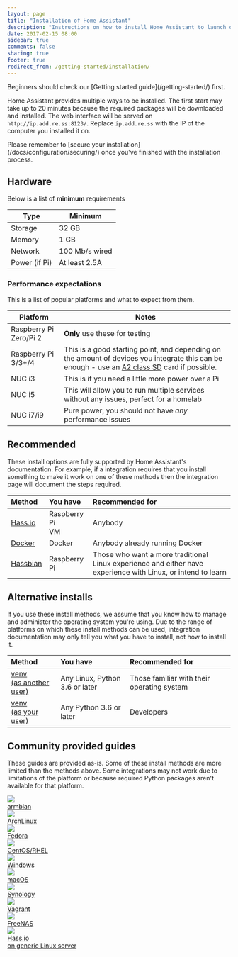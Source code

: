 ```yaml
---
layout: page
title: "Installation of Home Assistant"
description: "Instructions on how to install Home Assistant to launch on start."
date: 2017-02-15 08:00
sidebar: true
comments: false
sharing: true
footer: true
redirect_from: /getting-started/installation/
---
```


<p class='note'>
Beginners should check our [Getting started guide](/getting-started/) first.
</p>

Home Assistant provides multiple ways to be installed. The first start may take up to 20 minutes because the required packages will be downloaded and installed. The web interface will be served on `http://ip.add.re.ss:8123/`. Replace `ip.add.re.ss` with the IP of the computer you installed it on.

<p class='note warning'>
  Please remember to [secure your installation](/docs/configuration/securing/) once you've finished with the installation process.
</p>

## Hardware

Below is a list of **minimum** requirements

Type | Minimum
-- | --
Storage | 32 GB
Memory | 1 GB
Network | 100 Mb/s wired
Power (if Pi) | At least 2.5A

### Performance expectations

This is a list of popular platforms and what to expect from them.

Platform | Notes
-- | --
Raspberry Pi Zero/Pi 2 | **Only** use these for testing
Raspberry Pi 3/3+/4 | This is a good starting point, and depending on the amount of devices you integrate this can be enough - use an [A2 class SD](https://amzn.to/2X0Z2di) card if possible.
NUC i3 | This is if you need a little more power over a Pi
NUC i5 | This will allow you to run multiple services without any issues, perfect for a homelab
NUC i7/i9 | Pure power, you should not have *any* performance issues

## Recommended

These install options are fully supported by Home Assistant's documentation. For example, if a integration requires that you install something to make it work on one of these methods then the integration page will document the steps required.

**Method**|**You have**|**Recommended for**
:-----|:-----|:-----
[Hass.io](/hassio/installation/)|Raspberry Pi<br>VM|Anybody
[Docker](/docs/installation/docker/)|Docker|Anybody already running Docker
[Hassbian](/docs/hassbian/installation/)|Raspberry Pi|Those who want a more traditional Linux experience and either have experience with Linux, or intend to learn

## Alternative installs

If you use these install methods, we assume that you know how to manage and administer the operating system you're using. Due to the range of platforms on which these install methods can be used, integration documentation may only tell you what you have to install, not how to install it.

**Method**|**You have**|**Recommended for**
:-----|:-----|:-----
[venv<BR>(as another user)](/docs/installation/raspberry-pi/)|Any Linux, Python 3.6 or later|Those familiar with their operating system
[venv<BR>(as your user)](/docs/installation/virtualenv/)|Any Python 3.6 or later|Developers

## Community provided guides

These guides are provided as-is. Some of these install methods are more limited than the methods above. Some integrations may not work due to limitations of the platform or because required Python packages aren't available for that platform.

<div class="text-center hass-option-cards" markdown="0">
  <a class='option-card' href='/docs/installation/armbian/'>
    <div class='img-container'>
      <img src='/images/supported_brands/armbian.png' />
    </div>
    <div class='title'>armbian</div>
  </a>
  <a class='option-card' href='/docs/installation/archlinux/'>
    <div class='img-container'>
      <img src='/images/supported_brands/archlinux.png' />
    </div>
    <div class='title'>ArchLinux</div>
  </a>
  <a class='option-card' href='/docs/installation/fedora/'>
    <div class='img-container'>
      <img src='/images/supported_brands/fedora.png' />
    </div>
    <div class='title'>Fedora</div>
  </a>
  <a class='option-card' href='/docs/installation/centos/'>
    <div class='img-container'>
      <img src='/images/supported_brands/centos.png' />
    </div>
    <div class='title'>CentOS/RHEL</div>
  </a>
  <a class='option-card' href='/docs/installation/windows/'>
    <div class='img-container'>
      <img src='/images/supported_brands/windows.png' />
    </div>
    <div class='title'>Windows</div>
  </a>
  <a class='option-card' href='/docs/installation/macos/'>
    <div class='img-container'>
      <img src='/images/supported_brands/apple.png' />
    </div>
    <div class='title'>macOS</div>
  </a>
  <a class='option-card' href='/docs/installation/synology/'>
    <div class='img-container'>
      <img src='/images/supported_brands/synology.png' />
    </div>
    <div class='title'>Synology</div>
  </a>
  <a class='option-card' href='/docs/installation/vagrant/'>
    <div class='img-container'>
      <img src='/images/supported_brands/vagrant.png' />
    </div>
    <div class='title'>Vagrant</div>
  </a>
  <a class='option-card' href='/docs/installation/freenas/'>
    <div class='img-container'>
      <img src='/images/supported_brands/freenas.png' />
    </div>
    <div class='title'>FreeNAS</div>
  </a>
  <a class='option-card' href='/hassio/installation/#alternative-install-on-generic-linux-server'>
    <div class='img-container'>
      <img src='/images/supported_brands/home-assistant.png' />
    </div>
    <div class='title'>Hass.io <br> on generic Linux server</div>
  </a>
</div>
